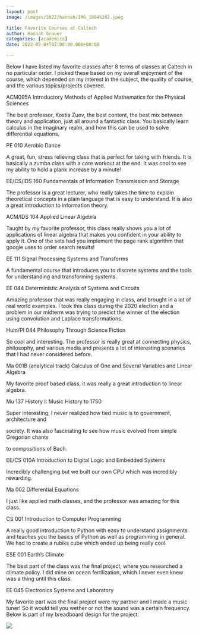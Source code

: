 ```yaml
---
layout: post
image: /images/2022/hannah/IMG_1804%202.jpeg

title: Favorite Courses at Caltech
author: Hannah Grauer
categories: [academics]
date: 2022-05-04T07:00:00.000+00:00

---
```

Below I have listed my favorite classes after 8 terms of classes at Caltech in no particular order. I picked these based on my overall enjoyment of the course, which depended on my interest in the subject, the quality of course, and the various topics/projects covered.

ACM095A Introductory Methods of Applied Mathematics for the Physical Sciences

The best professor, Kostia Zuev, the best content, the best mix between theory and application, just all around a fantastic class. You basically learn calculus in the imaginary realm, and how this can be used to solve differential equations.

PE 010 Aerobic Dance

A great, fun, stress relieving class that is perfect for taking with friends. It is basically a zumba class with a core workout at the end. It was cool to see my ability to hold a plank increase by a minute!

EE/CS/IDS 160 Fundamentals of Information Transmission and Storage

The professor is a great lecturer, who really takes the time to explain theoretical concepts in a plain language that is easy to understand. It is also a great introduction to information theory.

ACM/IDS 104 Applied Linear Algebra

Taught by my favorite professor, this class really shows you a lot of applications of linear algebra that makes you confident in your ability to apply it. One of the sets had you implement the page rank algorithm that google uses to order search results!

EE 111 Signal Processing Systems and Transforms

A fundamental course that introduces you to discrete systems and the tools for understanding and transforming systems.

EE 044 Deterministic Analysis of Systems and Circuits

Amazing professor that was really engaging in class, and brought in a lot of real world examples. I took this class during the 2020 election and a problem in our midterm was trying to predict the winner of the election using convolution and Laplace transformations.

Hum/PI 044 Philosophy Through Science Fiction

So cool and interesting. The professor is really great at connecting physics, philosophy, and various media and presents a lot of interesting scenarios that I had never considered before.

Ma 001B (analytical track) Calculus of One and Several Variables and Linear Algebra

My favorite proof based class, it was really a great introduction to linear algebra.

Mu 137 History I: Music History to 1750

Super interesting, I never realized how tied music is to government, architecture and

society. It was also fascinating to see how music evolved from simple Gregorian chants

to compositions of Bach.

EE/CS 010A Introduction to Digital Logic and Embedded Systems

Incredibly challenging but we built our own CPU which was incredibly rewarding.

Ma 002 Differential Equations

I just like applied math classes, and the professor was amazing for this class.

CS 001 Introduction to Computer Programming

A really good introduction to Python with easy to understand assignments and teaches you the basics of Python as well as programming in general. We had to create a rubiks cube which ended up being really cool.

ESE 001 Earth’s Climate

The best part of the class was the final project, where you researched a climate policy. I did mine on ocean fertilization, which I never even knew was a thing until this class.

EE 045 Electronics Systems and Laboratory

My favorite part was the final project were my partner and I made a music tuner! So it would tell you wether or not the sound was a certain frequency.  Below is part of my breadboard design for the project:

![](/images/2022/hannah/IMG_1804%202.jpeg)
